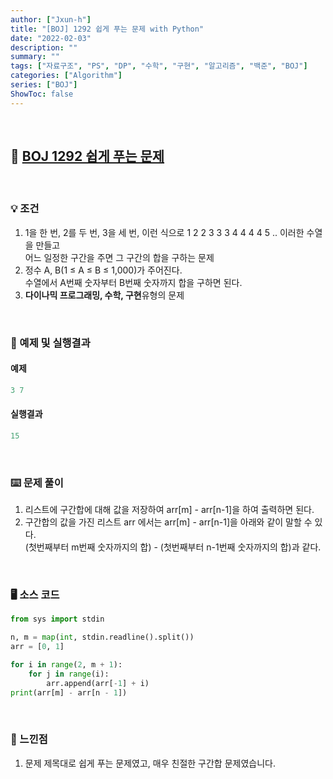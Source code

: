 ```yaml
---
author: ["Jxun-h"]
title: "[BOJ] 1292 쉽게 푸는 문제 with Python"
date: "2022-02-03"
description: ""
summary: ""
tags: ["자료구조", "PS", "DP", "수학", "구현", "알고리즘", "백준", "BOJ"]
categories: ["Algorithm"]
series: ["BOJ"]
ShowToc: false
---
```


<br>

## 📌 <a href="https://www.acmicpc.net/problem/1292" target="_blank">BOJ 1292 쉽게 푸는 문제</a>

<br>

### 💡 조건

1.  1을 한 번, 2를 두 번, 3을 세 번, 이런 식으로 1 2 2 3 3 3 4 4 4 4 5 .. 이러한 수열을 만들고  
    어느 일정한 구간을 주면 그 구간의 합을 구하는 문제
2.  정수 A, B(1 ≤ A ≤ B ≤ 1,000)가 주어진다.  
    수열에서 A번째 숫자부터 B번째 숫자까지 합을 구하면 된다.
3.  **다이나믹 프로그래밍, 수학, 구현**유형의 문제

<br>

### 🔖 예제 및 실행결과

#### 예제

```py
3 7
```

#### 실행결과

```py
15
```

<br>

### ⌨️ 문제 풀이

1.  리스트에 구간합에 대해 값을 저장하여 arr[m] - arr[n-1]을 하여 출력하면 된다.
2.  구간합의 값을 가진 리스트 arr 에서는 arr[m] - arr[n-1]을 아래와 같이 말할 수 있다.  
    (첫번째부터 m번째 숫자까지의 합) - (첫번째부터 n-1번째 숫자까지의 합)과 같다.

<br>

### 🖥 소스 코드

```py
from sys import stdin

n, m = map(int, stdin.readline().split())
arr = [0, 1]

for i in range(2, m + 1):
    for j in range(i):
        arr.append(arr[-1] + i)
print(arr[m] - arr[n - 1])
```

<br>

### 💾 느낀점

1.  문제 제목대로 쉽게 푸는 문제였고, 매우 친절한 구간합 문제였습니다.